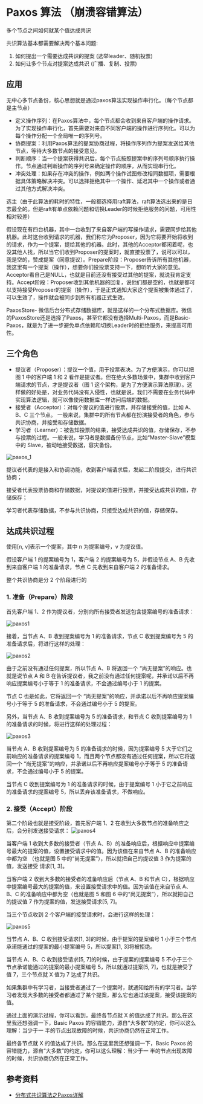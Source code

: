 # Paxos 算法 （崩溃容错算法）

多个节点之间如何就某个值达成共识

共识算法基本都需要解决两个基本问题:
1. 如何提出一个需要达成共识的提案 (选举leader、随机投票)
2. 如何让多个节点对提案达成共识 (广播、复制、投票)

## 应用

无中心多节点备份，核心思想就是通过paxos算法实现操作串行化。（每个节点都是主节点）

- 定义操作序列：在Paxos算法中，每个节点都会收到来自客户端的操作请求。为了实现操作串行化，首先需要对来自不同客户端的操作进行序列化。可以为每个操作分配一个全局唯一的序列号。
- 协商提案：利用Paxos算法的提案协商过程，将操作序列作为提案发送给其他节点，等待大多数节点的接受意见。
- 判断顺序：当一个提案获得共识后，每个节点按照提案中的序列号顺序执行操作。节点通过判断操作的序列号来确定操作的顺序，从而实现串行化。
- 冲突处理：如果存在冲突的操作，例如两个操作试图修改相同数据项，需要根据具体策略解决冲突。可以选择拒绝其中一个操作、延迟其中一个操作或者通过其他方式解决冲突。

选主（由于此算法的耗时的特性，一般都选择用raft算法，raft算法选出来的是日志最全的。但是raft有单点依赖问题和切换Leader的时候拒绝服务的问题，可用性相对较差）

假设现在有四台机器，其中一台收到了来自客户端的写操作请求，需要同步给其他机器。此时这台收到请求的机器，我们称它为Proposer，因为它将要开始将收到的请求，作为一个提案，提给其他的机器。此时，其他的Acceptor都闲着呢，也没其他人找，所以当它们收到Proposer的提案时，就直接投票了，说可以可以，我是空的，赞成提案（同意提议）。Prepare阶段：Proposer告诉所有其他机器，我这里有一个提案（操作），想要你们投投票支持一下，想听听大家的意见。Acceptor看自己是NULL，也就是目前还没有接受过其他的提案，就说我肯定支持。Accept阶段：Proposer收到其他机器的回复，说他们都是空的，也就是都可以支持接受Proposer的提案（操作），于是正式通知大家这个提案被集体通过了，可以生效了，操作就会被同步到所有机器正式生效。

PaxosStore- 微信后台分布式存储数据库，就是这样的一个分布式数据库。微信的PaxosStore还是选择了Paxos，甚至它都没有选择Multi-Paxos，而是Basic-Paxos，就是为了进一步避免单点依赖和切换Leader时的拒绝服务，来提高可用性。

## 三个角色

- 提议者（Proposer）：提议一个值，用于投票表决。为了方便演示，你可以把图 1 中的客户端 1 和 2 看作是提议者。但在绝大多数场景中，集群中收到客户端请求的节点，才是提议者（图 1 这个架构，是为了方便演示算法原理）。这样做的好处是，对业务代码没有入侵性，也就是说，我们不需要在业务代码中实现算法逻辑，就可以像使用数据库一样访问后端的数据。
- 接受者（Acceptor）：对每个提议的值进行投票，并存储接受的值，比如 A、B、C 三个节点。 一般来说，集群中的所有节点都在扮演接受者的角色，参与共识协商，并接受和存储数据。
- 学习者（Learner）：被告知投票的结果，接受达成共识的值，存储保存，不参与投票的过程。一般来说，学习者是数据备份节点，比如“Master-Slave”模型中的 Slave，被动地接受数据，容灾备份。

![paxos_1](/study/imgs/paxos_1.png)


提议者代表的是接入和协调功能，收到客户端请求后，发起二阶段提交，进行共识协商；

接受者代表投票协商和存储数据，对提议的值进行投票，并接受达成共识的值，存储保存；

学习者代表存储数据，不参与共识协商，只接受达成共识的值，存储保存。


## 达成共识过程

使用[n, v]表示一个提案，其中 n 为提案编号，v 为提议值。

假设客户端 1 的提案编号为 1，客户端 2 的提案编号为 5，并假设节点 A、B 先收到来自客户端 1 的准备请求，节点 C 先收到来自客户端 2 的准备请求。

整个共识协商是分 2 个阶段进行的

### 1. 准备（Prepare）阶段

首先客户端 1、2 作为提议者，分别向所有接受者发送包含提案编号的准备请求：

![paxos1](/study/imgs/paxos1.png)

接着，当节点 A、B 收到提案编号为 1 的准备请求，节点 C 收到提案编号为 5 的准备请求后，将进行这样的处理：


![paxos2](/study/imgs/paxos2.png)


由于之前没有通过任何提案，所以节点 A、B 将返回一个 “尚无提案”的响应。也就是说节点 A 和 B 在告诉提议者，我之前没有通过任何提案呢，并承诺以后不再响应提案编号小于等于 1 的准备请求，不会通过编号小于 1 的提案。

节点 C 也是如此，它将返回一个 “尚无提案”的响应，并承诺以后不再响应提案编号小于等于 5 的准备请求，不会通过编号小于 5 的提案。


另外，当节点 A、B 收到提案编号为 5 的准备请求，和节点 C 收到提案编号为 1 的准备请求的时候，将进行这样的处理过程：

![paxos3](/study/imgs/paxos3.png)


当节点 A、B 收到提案编号为 5 的准备请求的时候，因为提案编号 5 大于它们之前响应的准备请求的提案编号 1，而且两个节点都没有通过任何提案，所以它将返回一个 “尚无提案”的响应，并承诺以后不再响应提案编号小于等于 5 的准备请求，不会通过编号小于 5 的提案。


当节点 C 收到提案编号为 1 的准备请求的时候，由于提案编号 1 小于它之前响应的准备请求的提案编号 5，所以丢弃该准备请求，不做响应。


### 2. 接受（Accept）阶段

第二个阶段也就是接受阶段，首先客户端 1、2 在收到大多数节点的准备响应之后，会分别发送接受请求：
![paxos4](/study/imgs/paxos4.png)

当客户端 1 收到大多数的接受者（节点 A、B）的准备响应后，根据响应中提案编号最大的提案的值，设置接受请求中的值。因为该值在来自节点 A、B 的准备响应中都为空
（也就是图 5 中的“尚无提案”），所以就把自己的提议值 3 作为提案的值，发送接受
请求[1, 3]。

当客户端 2 收到大多数的接受者的准备响应后（节点 A、B 和节点 C），根据响应中提案编号最大的提案的值，来设置接受请求中的值。因为该值在来自节点 A、B、C 的准备响应中都为空（也就是图 5 和图 6 中的“尚无提案”），所以就把自己的提议值 7 作为提案的值，发送接受请求[5, 7]。


当三个节点收到 2 个客户端的接受请求时，会进行这样的处理：

![paxos5](/study/imgs/paxos5.png)

当节点 A、B、C 收到接受请求[1, 3]的时候，由于提案的提案编号 1 小于三个节点承诺能通过的提案的最小提案编号 5，所以提案[1, 3]将被拒绝。

当节点 A、B、C 收到接受请求[5, 7]的时候，由于提案的提案编号 5 不小于三个节点承诺能通过的提案的最小提案编号 5，所以就通过提案[5, 7]，也就是接受了值 7，三个节点就 X 值为 7 达成了共识。

如果集群中有学习者，当接受者通过了一个提案时，就通知给所有的学习者。当学习者发现大多数的接受者都通过了某个提案，那么它也通过该提案，接受该提案的值。

通过上面的演示过程，你可以看到，最终各节点就 X 的值达成了共识。那么在这里我还想强调一下，Basic Paxos 的容错能力，源自“大多数”的约定，你可以这么理解：当少于一
半的节点出现故障的时候，共识协商仍然在正常工作。


最终各节点就 X 的值达成了共识。那么在这里我还想强调一下，Basic Paxos 的容错能力，源自“大多数”的约定，你可以这么理解：当少于一
半的节点出现故障的时候，共识协商仍然在正常工作。



## 参考资料

- [分布式共识算法之Paxos详解](https://zhuanlan.zhihu.com/p/489796705)
